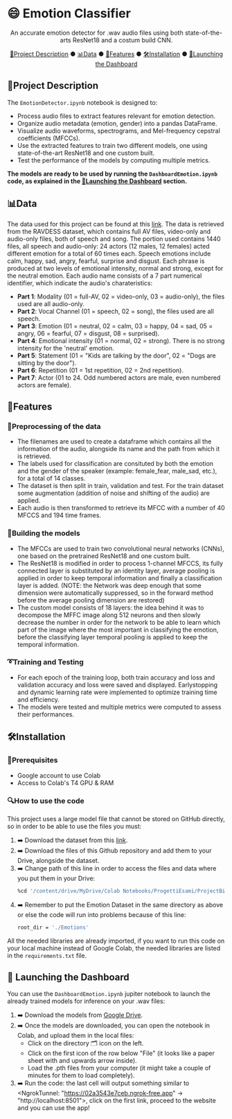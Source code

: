 # 😄 Emotion Classifier

<div align="center">
An accurate emotion detector for .wav audio files using both state-of-the-arts ResNet18 and a costum build CNN.

[🧾Project Description](#project_description) ● [📊Data](#data) ● [🧩Features](#features) ● [🛠️Installation](#installation) ● [🚀Launching the Dashboard](#dashboard)

</div>

## 🧾Project Description

The `EmotionDetector.ipynb` notebook is designed to:
- Process audio files to extract features relevant for emotion detection.
- Organize audio metadata (emotion, gender) into a pandas DataFrame.
- Visualize audio waveforms, spectrograms, and Mel-frequency cepstral coefficients (MFCCs).
- Use the extracted features to train two different models, one using state-of-the-art ResNet18 and one custom built.
- Test the performance of the models by computing multiple metrics.

**The models are ready to be used by running the `DashboardEmotion.ipynb` code, as explained in the [🚀Launching the Dashboard](#dashboard) section.**

## 📊Data

The data used for this project can be found at this [link](https://www.kaggle.com/datasets/uwrfkaggler/ravdess-emotional-speech-audio).
The data is retrieved from the RAVDESS dataset, which contains full AV files, video-only and audio-only files, both of speech and song. The portion used contains 1440 files, all speech and audio-only: 24 actors (12 males, 12 females) acted different emotion for a total of 60 times each. Speech emotions include calm, happy, sad, angry, fearful, surprise and disgust. Each phrase is produced at two levels of emotional intensity, normal and strong, except for the neutral emotion.
Each audio name consists of a 7 part numerical identifier, which indicate the audio's charateristics:
- **Part 1**: Modality (01 = full-AV, 02 = video-only, 03 = audio-only), the files used are all audio-only.
- **Part 2**: Vocal Channel (01 = speech, 02 = song), the files used are all speech.
- **Part 3**: Emotion (01 = neutral, 02 = calm, 03 = happy, 04 = sad, 05 = angry, 06 = fearful, 07 = disgust, 08 = surprised).
- **Part 4**: Emotional intensity (01 = normal, 02 = strong). There is no strong intensity for the 'neutral' emotion.
- **Part 5**: Statement (01 = "Kids are talking by the door", 02 = "Dogs are sitting by the door").
- **Part 6**: Repetition (01 = 1st repetition, 02 = 2nd repetition).
- **Part 7**: Actor (01 to 24. Odd numbered actors are male, even numbered actors are female).

## 🧩Features

### 🔧Preprocessing of the data
- The filenames are used to create a dataframe which contains all the information of the audio, alongside its name and the path from which it is retrieved.
- The labels used for classification are consituted by both the emotion and the gender of the speaker (example: female_fear, male_sad, etc.), for a total of 14 classes.
- The dataset is then split in train, validation and test. For the train dataset some augmentation (addition of noise and shifting of the audio) are applied.
- Each audio is then transformed to retrieve its MFCC with a number of 40 MFCCS and 194 time frames.
### 🔨Building the models
- The MFCCs are used to train two convolutional neural networks (CNNs), one based on the pretrained ResNet18 and one custom built.
- The ResNet18 is modified in order to process 1-channel MFCCS, its fully connected layer is substituted by an identity layer, average pooling is applied in order to keep temporal information and finally a classification layer is added. (NOTE: the Network was deep enough that some dimension were automatically suppressed, so in the forward method before the average pooling dimension are restored)
- The custom model consists of 18 layers: the idea behind it was to decompose the MFFC image along 512 neurons and then slowly decrease the number in order for the network to be able to learn which part of the image where the most important in classifying the emotion, before the classifying layer temporal pooling is applied to keep the temporal information.
### ➰Training and Testing 
- For each epoch of the training loop, both train accuracy and loss and validation accuracy and loss were saved and displayed. Earlystopping and dynamic learning rate were implemented to optimize training time and efficiency.
- The models were tested and multiple metrics were computed to assess their performances.

## 🛠️Installation
### 📝Prerequisites
- Google account to use Colab
- Access to Colab's T4 GPU & RAM

### 🔍How to use the code

This project uses a large model file that cannot be stored on GitHub directly, so in order to be able to use the files you must:

1. ➡️ Download the dataset from this [link](https://www.kaggle.com/datasets/uwrfkaggler/ravdess-emotional-speech-audio).
2. ➡️ Download the files of this Github repository and add them to your Drive, alongside the dataset.
3. ➡️ Change path of this line in order to access the files and data where you put them in your Drive:
   ```bash
   %cd '/content/drive/MyDrive/Colab Notebooks/ProgettiEsami/ProjectBigImaging'
   ```
4. ➡️ Remember to put the Emotion Dataset in the same directory as above or else the code will run into problems because of this line:
   ```bash
   root_dir = './Emotions'
   ```
All the needed libraries are already imported, if you want to run this code on your local machine instead of Google Colab, the needed libraries are listed in the `requirements.txt` file.

## 🚀 Launching the Dashboard

You can use the `DashboardEmotion.ipynb` jupiter notebook to launch the already trained models for inference on your .wav files:
1. ➡️ Download the models from [Google Drive](https://drive.google.com/drive/folders/1ymERLsYVAziu0meQ8aY08ukcASVVTvTR?usp=sharing).
2. ➡️ Once the models are downloaded, you can open the notebook in Colab, and upload them in the local files:
   - Click on the directory 🗂️ icon on the left.
   - Click on the first icon of the row below "File" (it looks like a paper sheet with and upwards arrow inside).
   - Load the .pth files from your computer (it might take a couple of minutes for them to load completely).
3. ➡️ Run the code: the last cell will output something similar to <NgrokTunnel: "https://02a3543e7ceb.ngrok-free.app" -> "http://localhost:8501">, click on the first link, proceed to the website and you can use the app!



